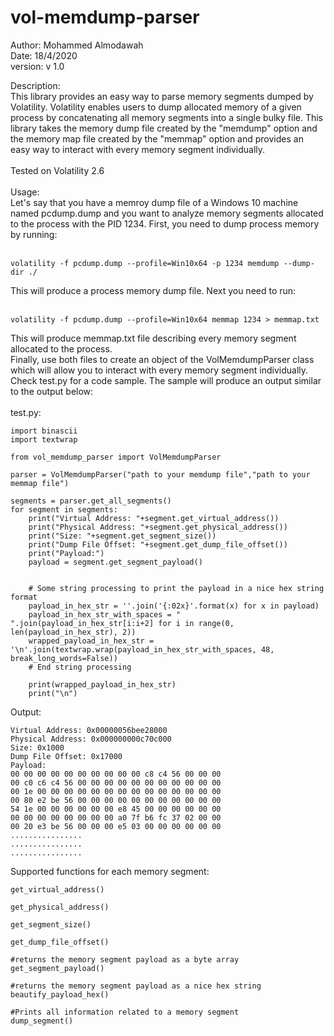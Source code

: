 # vol-memdump-parser

Author: Mohammed Almodawah<br />
Date: 18/4/2020<br />
version: v 1.0<br />

Description:<br />
This library provides an easy way to parse memory segments dumped by Volatility.
Volatility enables users to dump allocated memory of a given process by concatenating
all memory segments into a single bulky file.
This library takes the memory dump file created by the "memdump" option and the
memory map file created by the "memmap" option and provides an easy way to interact
with every memory segment individually.
<br /><br />
Tested on Volatility 2.6
<br /><br />
Usage:<br />
Let's say that you have a memroy dump file of a Windows 10 machine named pcdump.dump and you want to analyze memory segments allocated to the process with the PID 1234.
First, you need to dump process memory by running:<br /><br />
```
volatility -f pcdump.dump --profile=Win10x64 -p 1234 memdump --dump-dir ./
```
This will produce a process memory dump file.
Next you need to run:<br /><br />
```
volatility -f pcdump.dump --profile=Win10x64 memmap 1234 > memmap.txt
```
This will produce memmap.txt file describing every memory segment allocated to the process.
<br/>Finally, use both files to create an object of the VolMemdumpParser class which will allow you to interact with every memory segment individually.
Check test.py for a code sample. The sample will produce an output similar to the output below:
<br /><br />
test.py:
```
import binascii
import textwrap

from vol_memdump_parser import VolMemdumpParser

parser = VolMemdumpParser("path to your memdump file","path to your memmap file")

segments = parser.get_all_segments()
for segment in segments:
    print("Virtual Address: "+segment.get_virtual_address())
    print("Physical Address: "+segment.get_physical_address())
    print("Size: "+segment.get_segment_size())
    print("Dump File Offset: "+segment.get_dump_file_offset())
    print("Payload:")
    payload = segment.get_segment_payload()


    # Some string processing to print the payload in a nice hex string format
    payload_in_hex_str = ''.join('{:02x}'.format(x) for x in payload)
    payload_in_hex_str_with_spaces = " ".join(payload_in_hex_str[i:i+2] for i in range(0, len(payload_in_hex_str), 2))
    wrapped_payload_in_hex_str = '\n'.join(textwrap.wrap(payload_in_hex_str_with_spaces, 48, break_long_words=False))
    # End string processing

    print(wrapped_payload_in_hex_str)
    print("\n")
```
Output:
```
Virtual Address: 0x00000056bee28000
Physical Address: 0x000000000c70c000
Size: 0x1000
Dump File Offset: 0x17000
Payload:
00 00 00 00 00 00 00 00 00 00 c8 c4 56 00 00 00
00 c0 c6 c4 56 00 00 00 00 00 00 00 00 00 00 00
00 1e 00 00 00 00 00 00 00 00 00 00 00 00 00 00
00 80 e2 be 56 00 00 00 00 00 00 00 00 00 00 00
54 1e 00 00 00 00 00 00 e8 45 00 00 00 00 00 00
00 00 00 00 00 00 00 00 a0 7f b6 fc 37 02 00 00
00 20 e3 be 56 00 00 00 e5 03 00 00 00 00 00 00
................
................
................
```
Supported functions for each memory segment:<br />
```
get_virtual_address()

get_physical_address()

get_segment_size()

get_dump_file_offset()

#returns the memory segment payload as a byte array
get_segment_payload()

#returns the memory segment payload as a nice hex string
beautify_payload_hex() 

#Prints all information related to a memory segment
dump_segment()
```
